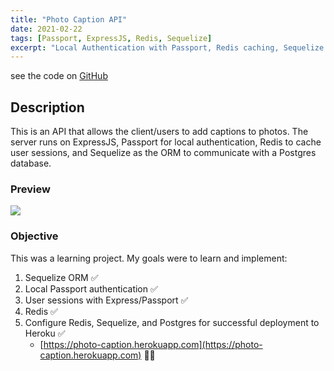 ```yaml
---
title: "Photo Caption API"
date: 2021-02-22
tags: [Passport, ExpressJS, Redis, Sequelize]
excerpt: "Local Authentication with Passport, Redis caching, Sequelize ORM"
---
```

see the code on [GitHub](https://github.com/vincanger/photo-caption-api)

## Description

This is an API that allows the client/users to add captions to photos.
The server runs on ExpressJS, Passport for local authentication, Redis to cache user sessions, and Sequelize as the ORM to communicate with a Postgres database.

### Preview

<img src="https://github.com/vincanger/photo-caption-api/blob/master/photo-app-preview.gif?raw=true" />

### Objective

This was a learning project. My goals were to learn and implement:

1. Sequelize ORM ✅
2. Local Passport authentication ✅
3. User sessions with Express/Passport ✅
4. Redis ✅
5. Configure Redis, Sequelize, and Postgres for successful deployment to Heroku ✅
    - [https://photo-caption.herokuapp.com](https://photo-caption.herokuapp.com) 🧙‍♂️

